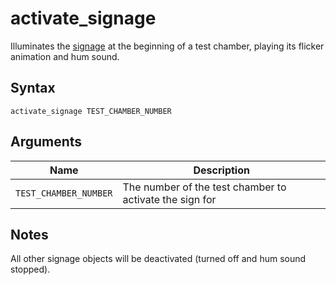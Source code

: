 # activate_signage

Illuminates the [signage](../level_objects/signage.md) at the beginning of a
test chamber, playing its flicker animation and hum sound.

## Syntax

```
activate_signage TEST_CHAMBER_NUMBER
```

## Arguments

| Name                  | Description                                             |
| --------------------- | ------------------------------------------------------- |
| `TEST_CHAMBER_NUMBER` | The number of the test chamber to activate the sign for |

## Notes

All other signage objects will be deactivated (turned off and hum sound stopped).
